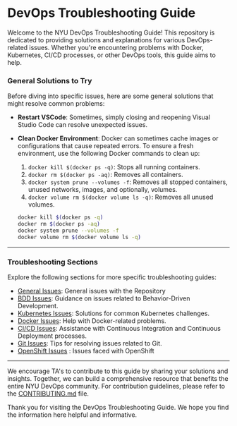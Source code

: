 # DevOps Troubleshooting Guide

Welcome to the NYU DevOps Troubleshooting Guide! This repository is dedicated to providing solutions and explanations for various DevOps-related issues. Whether you're encountering problems with Docker, Kubernetes, CI/CD processes, or other DevOps tools, this guide aims to help.

### General Solutions to Try

Before diving into specific issues, here are some general solutions that might resolve common problems:

- **Restart VSCode**: Sometimes, simply closing and reopening Visual Studio Code can resolve unexpected issues.

- **Clean Docker Environment**: Docker can sometimes cache images or configurations that cause repeated errors. To ensure a fresh environment, use the following Docker commands to clean up:
    1. `docker kill $(docker ps -q)`: Stops all running containers.
    2. `docker rm $(docker ps -aq)`: Removes all containers.
    3. `docker system prune --volumes -f`: Removes all stopped containers, unused networks, images, and optionally, volumes.
    4. `docker volume rm $(docker volume ls -q)`: Removes all unused volumes.

    ```bash
    docker kill $(docker ps -q)
    docker rm $(docker ps -aq)
    docker system prune --volumes -f
    docker volume rm $(docker volume ls -q)
    ```

---

### Troubleshooting Sections

Explore the following sections for more specific troubleshooting guides:

- [General Issues](content/General.md): General issues with the Repository
- [BDD Issues](content/BDD.md): Guidance on issues related to Behavior-Driven Development.
- [Kubernetes Issues](content/Kubernetes.md): Solutions for common Kubernetes challenges.
- [Docker Issues](content/Docker.md): Help with Docker-related problems.
- [CI/CD Issues](content/CICD.md): Assistance with Continuous Integration and Continuous Deployment processes.
- [Git Issues](content/Git.md): Tips for resolving issues related to Git.
- [OpenShift Issues](content/OpenShift.md) : Issues faced with OpenShift

---

We encourage TA's to contribute to this guide by sharing your solutions and insights. Together, we can build a comprehensive resource that benefits the entire NYU DevOps community. For contribution guidelines, please refer to the [CONTRIBUTING.md](CONTRIBUTING.md) file.

Thank you for visiting the DevOps Troubleshooting Guide. We hope you find the information here helpful and informative.